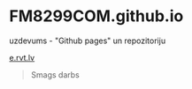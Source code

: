 # FM8299COM.github.io
uzdevums - "Github pages" un repozitoriju

[e.rvt.lv](https://e.rvt.lv/mod/assign/view.php?id=11925)

> Smags darbs
